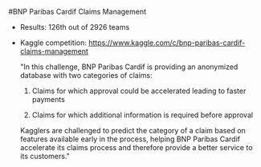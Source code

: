 #BNP Paribas Cardif Claims Management
- Results: 126th out of 2926 teams

- Kaggle competition: https://www.kaggle.com/c/bnp-paribas-cardif-claims-management
  
  "In this challenge, BNP Paribas Cardif is providing an anonymized database with two categories of claims:
  
  1) Claims for which approval could be accelerated leading to faster payments

  2) Claims for which additional information is required before approval

  Kagglers are challenged to predict the category of a claim based on features available early in the process, helping BNP Paribas Cardif accelerate its claims process and therefore provide a better service to its customers."
